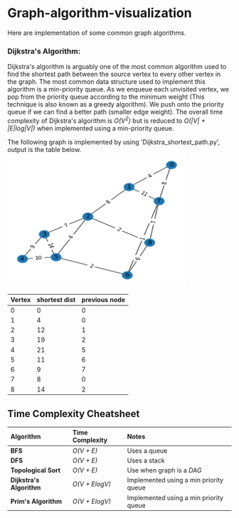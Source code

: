 # Graph-algorithm-visualization
Here are implementation of some common graph algorithms.

### Dijkstra's Algorithm:

Dijkstra's algorithm is arguably one of the most common algorithm used to find
the shortest path between the source vertex to every other vertex in the graph.
The most common data structure used to implement this algorithm is a
min-priority queue. As we enqueue each unvisited vertex, we pop from the
priority queue according to the minimum weight (This technique is also known as
a greedy algorithm). We push onto the priority queue if we can find a better
path (smaller edge weight). The overall time complexity of Dijkstra's algorithm
is *O(V<sup>2</sup>)* but is reduced to
*O(|V| + |E|log|V|)* when implemented using a min-priority queue.

The following graph is implemented by using 'Dijkstra_shortest_path.py', output is the table below.
<img src="images/graph_Dijkstra.png" width="400px" height="300px" />



| Vertex 						| shortest dist     				| previous node    			|
| :------------- 					| :------------- 					|	:------------- 		|
|0 	 |0  |	 0|
|1 	 |4 |	 0|
|2	 |12 |	 1|
|3	 |19 |	 2|
|4	 |21 |	 5|
|5	 |11|	 6|
|6 	 |9 |	 7|
|7	 |8 |	 0|
|8 	 |14 |	 2|




## Time Complexity Cheatsheet
| Algorithm 						| Time Complexity     				| Notes     			|
| :------------- 					| :------------- 					|	:------------- 		|
| **BFS** 							| *O(V + E)*						|	Uses a queue					|
| **DFS** 							| *O(V + E)*						|	Uses a stack					|
| **Topological Sort** 				| *O(V + E)*						| Use when graph is a _DAG_					|
| **Dijkstra's Algorithm** 			| *O(V + ElogV)*						|Implemented using a min priority queue|
| **Prim's Algorithm** 				| *O(V + ElogV)*						|Implemented using a min priority queue|
